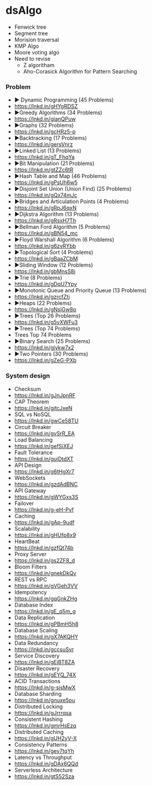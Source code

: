 # dsAlgo

* Fenwick tree
* Segment tree
* Morision traversal
* KMP Algo
* Moore voting algo
* Need to revise
    * Z algoritham
    * Aho-Corasick Algorithm for Pattern Searching

### Problem
* ► Dynamic Programming (45 Problems)
* https://lnkd.in/gHYgRDSZ
* ►Greedy Algorithms (34 Problems)
* https://lnkd.in/gianQPuw
* ►Graphs (32 Problems)
* https://lnkd.in/gcHRz5-p
* ►Backtracking (17 Problems)
* https://lnkd.in/gersVnrz
* ►Linked List (13 Problems)
* https://lnkd.in/gT_FhqYa
* ►Bit Manipulation (21 Problems)
* https://lnkd.in/gtZZc6tR
* ►Hash Table and Map (46 Problems)
* https://lnkd.in/gPsUh6w5
* ►Disjoint Set Union (Union Find) (25 Problems)
* https://lnkd.in/gQx74mJc
* ►Bridges and Articulation Points (4 Problems)
* https://lnkd.in/gRpJ6qxN
* ►Dijkstra Algorithm (13 Problems)
* https://lnkd.in/gRsxH7Th
* ►Bellman Ford Algorithm (5 Problems)
* https://lnkd.in/gBN54_mc
* ►Floyd Warshall Algorithm (6 Problems)
* https://lnkd.in/g6zvRYbb
* ►Topological Sort (4 Problems)
* https://lnkd.in/gBaaZCbM
* ►Sliding Window (12 Problems)
* https://lnkd.in/gbMnsS8i
* ►Trie (8 Problems)
* https://lnkd.in/gDqU7Ypy
* ►Monotonic Queue and Priority Queue (13 Problems)
* https://lnkd.in/gzrcfZtj
* ►Heaps (22 Problems)
* https://lnkd.in/gNsjGw8p
* ►Trees (Top 26 Problems)
* https://lnkd.in/g5vXWFu3
* ►Trees (Top 74 Problems)
* Trees Top 74 Problems
* ►Binary Search (25 Problems)
* https://lnkd.in/gjykw7x2
* ►Two Pointers (30 Problems)
* https://lnkd.in/gZeG-PXb


### System design
 
*  Checksum
* https://lnkd.in/gJnJpnRF
*  CAP Theorem
* https://lnkd.in/gjtcJxeN
*  SQL vs NoSQL
* https://lnkd.in/gwCe58TU
*  Circuit Breaker
* https://lnkd.in/gvSrR_EA
*  Load Balancing
* https://lnkd.in/gefSiXEJ
*  Fault Tolerance
* https://lnkd.in/guiDtdXT
*  API Design
* https://lnkd.in/g6tHgXr7
*  WebSockets
* https://lnkd.in/gzdAdBNC
*  API Gateway
* https://lnkd.in/gWYGxs3S
*  Failover
* https://lnkd.in/g-eH-Pvf
*  Caching
* https://lnkd.in/gAp-9udf
*  Scalability
* https://lnkd.in/gHUfp8x9
*  HeartBeat
* https://lnkd.in/gzfQt74b
*  Proxy Server
* https://lnkd.in/gs2ZF8_d
*  Bloom Filters
* https://lnkd.in/gnekDkQv
*  REST vs RPC
* https://lnkd.in/gVGeh3VV
*  Idempotency
* https://lnkd.in/gqGnkZHg
*  Database Index
* https://lnkd.in/gE_q5m_g
*  Data Replication
* https://lnkd.in/gPBmH5h8
*  Database Scaling
* https://lnkd.in/gX7AKQHY
*  Data Redundancy
* https://lnkd.in/gccsuSvr
*  Service Discovery
* https://lnkd.in/gEjBT8ZA
*  Disaster Recovery
* https://lnkd.in/gEYQ_74X
*  ACID Transactions
* https://lnkd.in/g-sjsMwX
*  Database Sharding
* https://lnkd.in/gnuxe5pu
*  Distributed Locking
* https://lnkd.in/gJrrrqsa
*  Consistent Hashing
* https://lnkd.in/gmrHsEzq
*  Distributed Caching
* https://lnkd.in/gUH2yV-X
*  Consistency Patterns
* https://lnkd.in/gey7tqYh
*  Latency vs Throughput
* https://lnkd.in/gDAx6QQd
*  Serverless Architecture
* https://lnkd.in/gtS52Sza